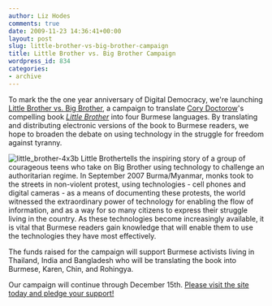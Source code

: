 ```yaml
---
author: Liz Hodes
comments: true
date: 2009-11-23 14:36:41+00:00
layout: post
slug: little-brother-vs-big-brother-campaign
title: Little Brother vs. Big Brother Campaign
wordpress_id: 834
categories:
- archive
---
```


To mark the the one year anniversary of Digital Democracy, we're launching [Little Brother vs. Big Brother](http://www.kickstarter.com/projects/1033999452/little-brother-vs-big-brother), a campaign to translate [Cory Doctorow](http://craphound.com/bio.php)'s compelling book [_Little Brother_](http://craphound.com/littlebrother/about/) into four Burmese languages. By translating and distributing electronic versions of the book to Burmese readers, we hope to broaden the debate on using technology in the struggle for freedom against tyranny.

![little_brother-4x3b](https://s3.amazonaws.com/digidem-www/wp-content/uploads/2009/11/little_brother-4x3b2-300x225.png)
Little Brothertells the inspiring story of a group of courageous teens who take on Big Brother using technology to challenge an authoritarian regime. In September 2007 Burma/Myanmar, monks took to the streets in non-violent protest, using technologies - cell phones and digital cameras - as a means of documenting these protests, the world witnessed the extraordinary power of technology for enabling the flow of information, and as a way for so many citizens to express their struggle living in the country. As these technologies become increasingly available, it is vital that Burmese readers gain knowledge that will enable them to use the technologies they have most effectively.

The funds raised for the campaign will support Burmese activists living in Thailand, India and Bangladesh who will be translating the book into Burmese, Karen, Chin, and Rohingya.

Our campaign will continue through December 15th. [Please visit the site today and pledge your support!](http://www.kickstarter.com/projects/1033999452/little-brother-vs-big-brother)
